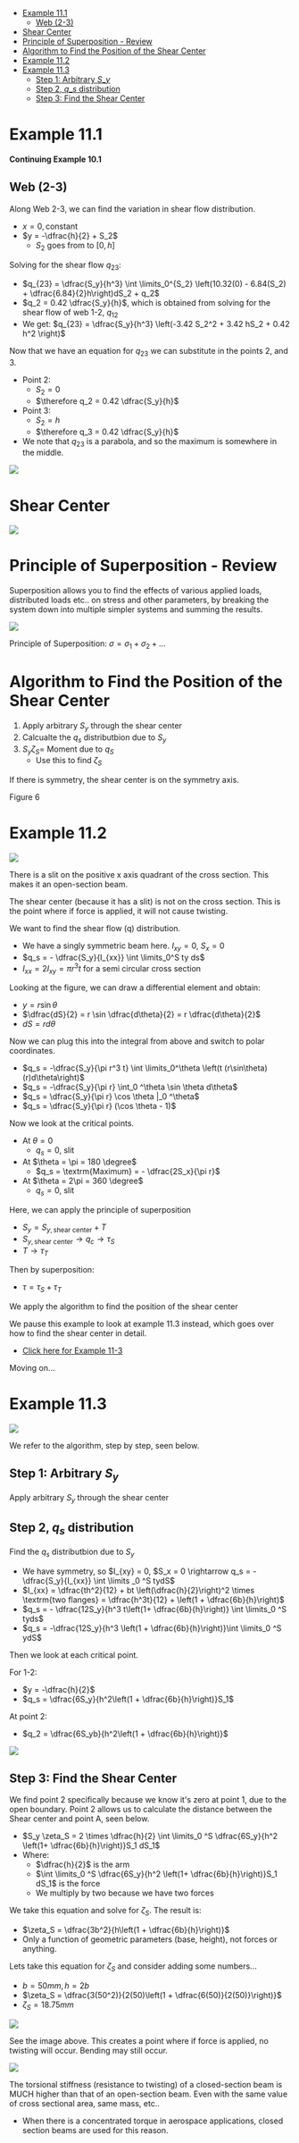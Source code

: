 - [Example 11.1](#example-111)
  - [Web (2-3)](#web-2-3)
- [Shear Center](#shear-center)
- [Principle of Superposition - Review](#principle-of-superposition---review)
- [Algorithm to Find the Position of the Shear Center](#algorithm-to-find-the-position-of-the-shear-center)
- [Example 11.2](#example-112)
- [Example 11.3](#example-113)
  - [Step 1: Arbitrary $S\_y$](#step-1-arbitrary-s_y)
  - [Step 2, $q\_s$ distribution](#step-2-q_s-distribution)
  - [Step 3: Find the Shear Center](#step-3-find-the-shear-center)

# Example 11.1

**Continuing Example 10.1**

## Web (2-3)

Along Web 2-3, we can find the variation in shear flow distribution.
- $x = 0, \textrm{constant}$
- $y = -\dfrac{h}{2} + S_2$
  - $S_2$ goes from to $[0, h]$

Solving for the shear flow $q_{23}$:
- $q_{23} = \dfrac{S_y}{h^3} \int \limits_0^{S_2} \left(10.32(0) - 6.84(S_2) + \dfrac{6.84}{2}h\right)dS_2 + q_2$
- $q_2 = 0.42 \dfrac{S_y}{h}$, which is obtained from solving for the shear flow of web 1-2, $q_{12}$
- We get: $q_{23} = \dfrac{S_y}{h^3} \left(-3.42 S_2^2 + 3.42 hS_2 + 0.42 h^2 \right)$

Now that we have an equation for $q_{23}$ we can substitute in the points 2, and 3.
- Point 2:
  - $S_2 = 0$
  - $\therefore q_2 = 0.42 \dfrac{S_y}{h}$
- Point 3:
  - $S_2 = h$
  - $\therefore q_3 = 0.42 \dfrac{S_y}{h}$
- We note that $q_{23}$ is a parabola, and so the maximum is somewhere in the middle.

![](L11-1.png)

# Shear Center

![](L11-2.png)

# Principle of Superposition - Review

Superposition allows you to find the effects of various applied loads, distributed loads etc.. on stress and other parameters, by breaking the system down into multiple simpler systems and summing the results.

![](L11-3.png)

Principle of Superposition: $\sigma = \sigma_1 + \sigma_2 + \dots$

# Algorithm to Find the Position of the Shear Center

1. Apply arbitrary $S_y$ through the shear center
2. Calcualte the $q_s$ distributbion due to $S_y$
3. $S_y \zeta_S =$ Moment due to $q_S$
   - Use this to find $\zeta_S$

If there is symmetry, the shear center is on the symmetry axis.

Figure 6

# Example 11.2

![](L11-2.png)

There is a slit on the positive x axis quadrant of the cross section. This makes it an open-section beam.

The shear center (because it has a slit) is not on the cross section. This is the point where if force is applied, it will not cause twisting.

We want to find the shear flow (q) distribution.
- We have a singly symmetric beam here. $I_{xy} = 0$, $S_x = 0$
- $q_s = - \dfrac{S_y}{I_{xx}} \int \limits_0^S ty ds$
- $I_{xx} = 2I_{xy} = \pi r^3t$ for a semi circular cross section

Looking at the figure, we can draw a differential element and obtain:
- $y = r \sin \theta$
- $\dfrac{dS}{2} = r \sin \dfrac{d\theta}{2} = r \dfrac{d\theta}{2}$
- $dS = r d\theta$

Now we can plug this into the integral from above and switch to polar coordinates.
- $q_s = -\dfrac{S_y}{\pi r^3 t} \int \limits_0^\theta \left(t (r\sin\theta)(r)d\theta\right)$
- $q_s = -\dfrac{S_y}{\pi r} \int_0 ^\theta \sin \theta d\theta$
- $q_s = \dfrac{S_y}{\pi r} \cos \theta |_0 ^\theta$ 
- $q_s = \dfrac{S_y}{\pi r} (\cos \theta - 1)$

Now we look at the critical points.
- At $\theta = 0$
  - $q_s = 0$, slit
- At $\theta = \pi = 180 \degree$
  - $q_s = \textrm{Maximum} = - \dfrac{2S_x}{\pi r}$
- At $\theta = 2\pi = 360 \degree$
  - $q_s = 0$, slit

Here, we can apply the principle of superposition
- $S_y = S_{y, \textrm{shear center}} + T$
- $S_{y, \textrm{shear center}}\rightarrow q_c \rightarrow \tau_S$
- $T \rightarrow \tau_T$

Then by superposition:
- $\tau = \tau_S + \tau_T$

We apply the algorithm to find the position of the shear center

We pause this example to look at example 11.3 instead, which goes over how to find the shear center in detail.
- [Click here for Example 11-3](#example-113)

Moving on...


# Example 11.3

![](L11-4.png)

We refer to the algorithm, step by step, seen below.

## Step 1: Arbitrary $S_y$

Apply arbitrary $S_y$ through the shear center

## Step 2, $q_s$ distribution 

Find the $q_s$ distributbion due to $S_y$
- We have symmetry, so $I_{xy} = 0, $S_x = 0 \rightarrow q_s = - \dfrac{S_y}{I_{xx}} \int \limits _0 ^S tydS$
- $I_{xx} = \dfrac{th^2}{12} + bt \left(\dfrac{h}{2}\right)^2 \times \textrm{two flanges} = \dfrac{h^3t}{12} + \left(1 + \dfrac{6b}{h}\right)$
- $q_s = - \dfrac{12S_y}{h^3 t\left(1+ \dfrac{6b}{h}\right)} \int \limits_0 ^S tyds$
- $q_s = -\dfrac{12S_y}{h^3 \left(1 + \dfrac{6b}{h}\right)}\int \limits_0 ^S ydS$

Then we look at each critical point.

For 1-2:
- $y = -\dfrac{h}{2}$
- $q_s = \dfrac{6S_y}{h^2\left(1 + \dfrac{6b}{h}\right)}S_1$

At point 2:
- $q_2 = \dfrac{6S_yb}{h^2\left(1 + \dfrac{6b}{h}\right)}$

![](L11-5.png)

## Step 3: Find the Shear Center

We find point 2 specifically because we know it's zero at point 1, due to the open boundary. Point 2 allows us to calculate the distance between the Shear center and point A, seen below.
- $S_y \zeta_S = 2 \times \dfrac{h}{2} \int \limits_0 ^S \dfrac{6S_y}{h^2 \left(1+ \dfrac{6b}{h}\right)}S_1 dS_1$
- Where:
  - $\dfrac{h}{2}$ is the arm
  - $\int \limits_0 ^S \dfrac{6S_y}{h^2 \left(1+ \dfrac{6b}{h}\right)}S_1 dS_1$ is the force
  - We multiply by two because we have two forces

We take this equation and solve for $\zeta_S$. The result is:
- $\zeta_S = \dfrac{3b^2}{h\left(1 + \dfrac{6b}{h}\right)}$
- Only a function of geometric parameters (base, height), not forces or anything.

Lets take this equation for $\zeta_S$ and consider adding some numbers...
- $b = 50mm, h = 2b$
- $\zeta_S = \dfrac{3(50^2)}{2(50)\left(1 + \dfrac{6(50)}{2(50)}\right)}$
- $\zeta_S = 18.75 mm$

![](L11-6.png)

See the image above. This creates a point where if force is applied, no twisting will occur. Bending may still occur.

![](L11-7.png)

The torsional stiffness (resistance to twisting) of a closed-section beam is MUCH higher than that of an open-section beam. Even with the same value of cross sectional area, same mass, etc..
- When there is a concentrated torque in aerospace applications, closed section beams are used for this reason.